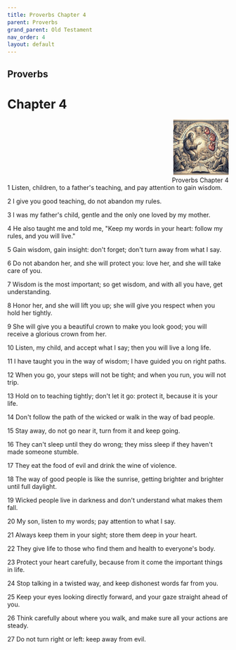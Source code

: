```yaml
---
title: Proverbs Chapter 4
parent: Proverbs
grand_parent: Old Testament
nav_order: 4
layout: default
---
```


## Proverbs

# Chapter 4

<div style="clear: both; text-align: right;">
    <img src="/assets/Image/Proverbs/500/4.jpg" alt="Proverbs Chapter 4" class="chapter-image" style="max-width: 25%; height: auto;"/>
    <figcaption style="font-size: 14px;">Proverbs Chapter 4</figcaption>
</div>
1 Listen, children, to a father's teaching, and pay attention to gain wisdom.

2 I give you good teaching, do not abandon my rules.

3 I was my father's child, gentle and the only one loved by my mother.

4 He also taught me and told me, "Keep my words in your heart: follow my rules, and you will live."

5 Gain wisdom, gain insight: don't forget; don't turn away from what I say.

6 Do not abandon her, and she will protect you: love her, and she will take care of you.

7 Wisdom is the most important; so get wisdom, and with all you have, get understanding.

8 Honor her, and she will lift you up; she will give you respect when you hold her tightly.

9 She will give you a beautiful crown to make you look good; you will receive a glorious crown from her.

10 Listen, my child, and accept what I say; then you will live a long life.

11 I have taught you in the way of wisdom; I have guided you on right paths.

12 When you go, your steps will not be tight; and when you run, you will not trip.

13 Hold on to teaching tightly; don't let it go: protect it, because it is your life.

14 Don't follow the path of the wicked or walk in the way of bad people.

15 Stay away, do not go near it, turn from it and keep going.

16 They can't sleep until they do wrong; they miss sleep if they haven't made someone stumble.

17 They eat the food of evil and drink the wine of violence.

18 The way of good people is like the sunrise, getting brighter and brighter until full daylight.

19 Wicked people live in darkness and don't understand what makes them fall.

20 My son, listen to my words; pay attention to what I say.

21 Always keep them in your sight; store them deep in your heart.

22 They give life to those who find them and health to everyone's body.

23 Protect your heart carefully, because from it come the important things in life.

24 Stop talking in a twisted way, and keep dishonest words far from you.

25 Keep your eyes looking directly forward, and your gaze straight ahead of you.

26 Think carefully about where you walk, and make sure all your actions are steady.

27 Do not turn right or left: keep away from evil.


